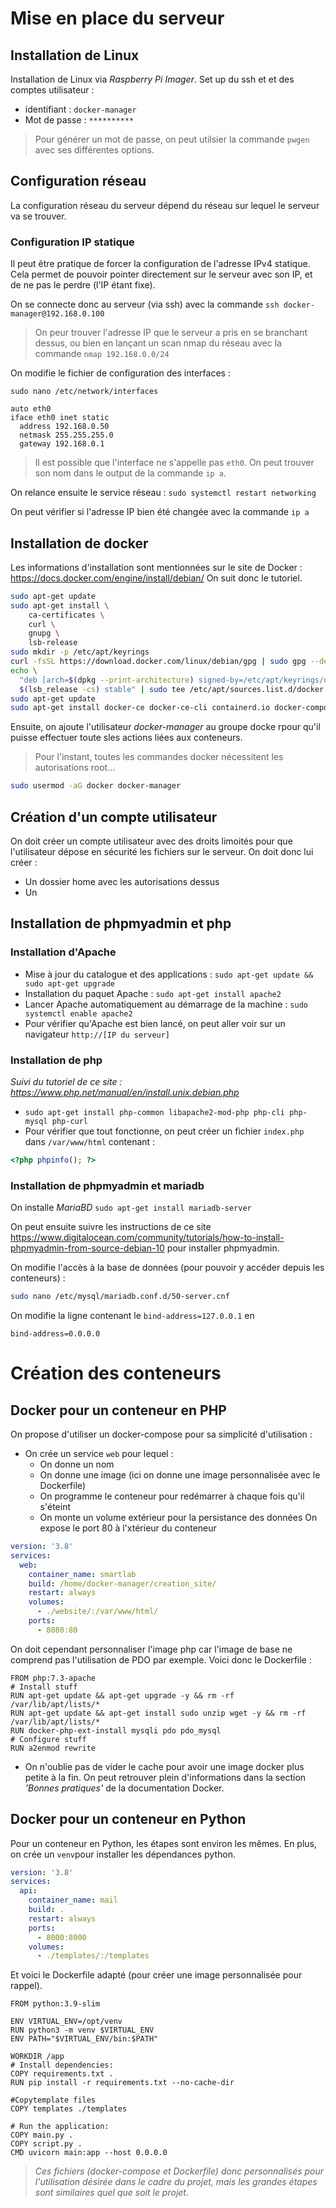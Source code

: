 # Mise en place du serveur

## Installation de Linux
Installation de Linux via *Raspberry Pi Imager*. Set up du ssh et et des comptes utilisateur :
- identifiant : `docker-manager`
- Mot de passe : `**********`

> Pour générer un mot de passe, on peut utilsier la commande `pwgen` avec ses différentes options.

## Configuration réseau
La configuration réseau du serveur dépend du réseau sur lequel le serveur va se trouver.

### Configuration IP statique
Il peut être pratique de forcer la configuration de l'adresse IPv4 statique.
Cela permet de pouvoir pointer directement sur le serveur avec son IP, et de ne pas le perdre (l'IP étant fixe).

On se connecte donc au serveur (via ssh) avec la commande `ssh docker-manager@192.168.0.100`
> On peur trouver l'adresse IP que le serveur a pris en se branchant dessus, ou bien en lançant un scan nmap du réseau avec la commande `nmap 192.168.0.0/24`

On modifie le fichier de configuration des interfaces :
```shell
sudo nano /etc/network/interfaces
```
```
auto eth0
iface eth0 inet static
  address 192.168.0.50
  netmask 255.255.255.0
  gateway 192.168.0.1
```
> Il est possible que l'interface ne s'appelle pas `eth0`. On peut trouver son nom dans le output de la commande `ip a`.

On relance ensuite le service réseau : `sudo systemctl restart networking`

On peut vérifier si l'adresse IP  bien été changée avec la commande `ip a`

## Installation de docker
Les informations d'installation sont mentionnées sur le site de Docker : https://docs.docker.com/engine/install/debian/
On suit donc le tutoriel.

```bash
sudo apt-get update
sudo apt-get install \
    ca-certificates \
    curl \
    gnupg \
    lsb-release
sudo mkdir -p /etc/apt/keyrings
curl -fsSL https://download.docker.com/linux/debian/gpg | sudo gpg --dearmor -o /etc/apt/keyrings/docker.gpg
echo \
  "deb [arch=$(dpkg --print-architecture) signed-by=/etc/apt/keyrings/docker.gpg] https://download.docker.com/linux/debian \
  $(lsb_release -cs) stable" | sudo tee /etc/apt/sources.list.d/docker.list > /dev/null
sudo apt-get update
sudo apt-get install docker-ce docker-ce-cli containerd.io docker-compose-plugin
```
Ensuite, on ajoute l'utilisateur *docker-manager* au groupe docke rpour qu'il puisse effectuer toute sles actions liées aux conteneurs.
> Pour l'instant, toutes les commandes docker nécessitent les autorisations root...
```bash
sudo usermod -aG docker docker-manager
```

## Création d'un compte utilisateur
On doit créer un compte utilisateur avec des droits limoités pour que l'utilisateur dépose en sécurité les fichiers sur le serveur. On doit donc lui créer :
- Un dossier home avec les autorisations dessus
- Un 

## Installation de phpmyadmin et php
### Installation d'Apache
- Mise à jour du catalogue et des applications : `sudo apt-get update && sudo apt-get upgrade`
- Installation du paquet Apache : `sudo apt-get install apache2`
- Lancer Apache automatiquement au démarrage de la machine : `sudo systemctl enable apache2`
- Pour vérifier qu'Apache est bien lancé, on peut aller voir sur un navigateur `http://[IP du serveur]`

### Installation de php
*Suivi du tutoriel de ce site : https://www.php.net/manual/en/install.unix.debian.php*
- `sudo apt-get install php-common libapache2-mod-php php-cli php-mysql php-curl`
- Pour vérifier que tout fonctionne, on peut créer un fichier `index.php` dans `/var/www/html` contenant :
```php
<?php phpinfo(); ?>
```

### Installation de phpmyadmin et mariadb
On installe *MariaBD* `sudo apt-get install mariadb-server`

On peut ensuite suivre les instructions de ce site https://www.digitalocean.com/community/tutorials/how-to-install-phpmyadmin-from-source-debian-10 pour installer phpmyadmin.

On modifie l'accès à la base de données (pour pouvoir y accéder depuis les conteneurs) :
```bash
sudo nano /etc/mysql/mariadb.conf.d/50-server.cnf
```
On modifie la ligne contenant le `bind-address=127.0.0.1` en
```
bind-address=0.0.0.0
```



# Création des conteneurs
## Docker pour un conteneur en PHP
On propose d'utiliser un docker-compose pour sa simplicité d'utilisation :
- On crée un service `web` pour lequel :
  - On donne un nom
  - On donne une image (ici on donne une image personnalisée avec le Dockerfile)
  - On programme le conteneur pour redémarrer à chaque fois qu'il s'éteint
  - On monte un volume extérieur pour la persistance des données
  On expose le port 80 à l'xtérieur du conteneur
```yaml
version: '3.8'
services:
  web:
    container_name: smartlab
    build: /home/docker-manager/creation_site/
    restart: always
    volumes:
      - ./website/:/var/www/html/
    ports:
      - 8080:80
```

On doit cependant personnaliser l'image php car l'image de base ne comprend pas l'utilisation de PDO par exemple. Voici donc le Dockerfile :
```docker
FROM php:7.3-apache
# Install stuff
RUN apt-get update && apt-get upgrade -y && rm -rf /var/lib/apt/lists/*
RUN apt-get update && apt-get install sudo unzip wget -y && rm -rf /var/lib/apt/lists/*
RUN docker-php-ext-install mysqli pdo pdo_mysql
# Configure stuff
RUN a2enmod rewrite
```
- On n'oublie pas de vider le cache pour avoir une image docker plus petite à la fin. On peut retrouver plein d'informations dans la section *'Bonnes pratiques'* de la documentation Docker.

## Docker pour un conteneur en Python
Pour un conteneur en Python, les étapes sont environ les mêmes. En plus, on crée un `venv`pour installer les dépendances python.
```yaml
version: '3.8'
services:
  api:
    container_name: mail
    build: .
    restart: always
    ports:
      - 8000:8000
    volumes:
      - ./templates/:/templates

```
Et voici le Dockerfile adapté (pour créer une image personnalisée pour rappel).
```docker
FROM python:3.9-slim

ENV VIRTUAL_ENV=/opt/venv
RUN python3 -m venv $VIRTUAL_ENV
ENV PATH="$VIRTUAL_ENV/bin:$PATH"

WORKDIR /app
# Install dependencies:
COPY requirements.txt .
RUN pip install -r requirements.txt --no-cache-dir

#Copytemplate files
COPY templates ./templates

# Run the application:
COPY main.py .
COPY script.py .
CMD uvicorn main:app --host 0.0.0.0
```
> *Ces fichiers (docker-compose et Dockerfile) donc personnalisés pour l'utilisation désirée dans le cadre du projet, mais les grandes étapes sont similaires quel que soit le projet.*


<!-- 
# Création d'un script de création de conteneurs
Structure du projet :
- Racine avec les fichiers :
  ```bash
  docker-manager@raspberrypi:~ $ tree -La 2 .creation_site/ docker/ nouveau_site.sh 
  .creation_site/
  ├── docker-compose.yml
  ├── Dockerfile
  └── port_number
  docker/
  ├── essai_database
  │   └── index.php
  ├── livinglab
  │   ├── docker-compose.yml
  │   ├── Dockerfile
  │   ├── livinglab.sql
  │   └── website
  ├── pierre
  │   ├── docker-compose.yml
  │   └── website
  ├── test_scss
  │   ├── docker-compose.yml
  │   ├── Dockerfile
  │   ├── .DS_Store
  │   ├── index.php
  │   ├── logs_saas.log
  │   ├── .sass-cache
  │   ├── style.css
  │   ├── style.css.map
  │   ├── style.scss
  │   └── website
  └── tests_php
      ├── alpine.png
      ├── docker-compose.yaml
      ├── index2.html
      ├── index.html
      ├── mclaren.png
      ├── redbull_F1.png
      └── style.css
  ```
- `.creation_site/` : dossier avec les éléments nécessaires à la création des conteneurs (`Dockerfile`, modèle de `docker-compose.yml`)
- Dossier `docker` avec tous les dossiers projet :
  - Fichier `docker-compose.yml``
  - dossier `website` contenant les fichiers du projet (équivalent `/var/www/html`)

Voici le script :
```bash
#!/bin/bash
docker_container_path="/home/docker-manager/docker/"
echo "--- CREATION D'UN NOUVEAU SITE ---"
echo $docker_container_path
echo "Saisissez le nom du site souhaité : (enter to continue)"
read website_name
echo "Site en création : " $website_name

mkdir -p -- $docker_container_path$website_name
echo $docker_container_path$website_name
mkdir -p -- $docker_container_path"$website_name/website/"
cp "/home/docker-manager/.creation_site/docker-compose.yml" $docker_container_path"$website_name/docker-compose.yml"
sed -i "s/WEBSITE/$website_name/" $docker_container_path"$website_name/docker-compose.yml"
echo
echo Ports utilisés :
for container in $(docker ps -aq); do docker port $container;done
echo "Choix du port :"
read port
sed -i "s/PORT/$port/" $docker_container_path"$website_name/docker-compose.yml"
echo "$(($port+1))" > .creation_site/port_number
echo $website_name > $docker_container_path"/$website_name/website/index.php"
cd $website_name
docker compose up -d && echo Accès au site : $(/sbin/ip -o -4 addr list eth0 | awk '{print $4}' | cut -d/ -f1):$port
```


# Création d'utilisateur et gestion des accès
On crée un utilisateur qui pourra seulement intéragir avec le dossier où se trouvent les dossiers et qui ne pourra pas gérer autre chose (ne gère pas docker, n'a pas les droits root...).
- Création du groupe `smartlab` : tous les utilisateur de ce groupe auront le droit de faire les actions qu'on a définies ci-dessus.

```
sudo groupadd smartlab
```
- Ensuite -->
